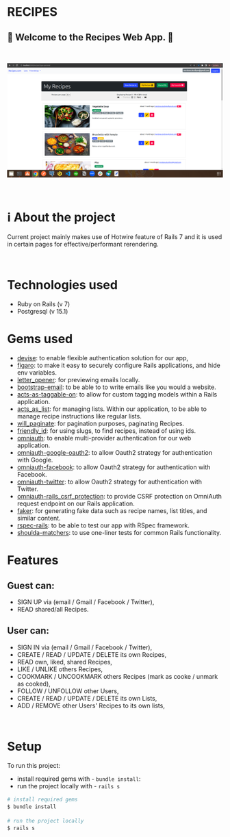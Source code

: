 # RECIPES

##  :spaghetti: Welcome to the Recipes Web App. :spaghetti:
<br/>


![Main page](/app/assets/images/recipes_main.png)

<br/>

# :information_source: About the project

Current project mainly makes use of Hotwire feature of Rails 7 and it is used in certain pages for effective/performant rerendering.

<br/>

# Technologies used

- Ruby on Rails (v 7)
- Postgresql (v 15.1)


# Gems used
- [devise](https://github.com/heartcombo/devise): to enable flexible authentication solution for our app,
- [figaro](https://github.com/laserlemon/figaro): to make it easy to securely configure Rails applications, and hide env variables.
- [letter_opener](https://github.com/ryanb/letter_opener): for previewing emails locally.
- [bootstrap-email](https://github.com/bootstrap-email/bootstrap-email): to be able to to write emails like you would a website.
- [acts-as-taggable-on](https://github.com/mbleigh/acts-as-taggable-on): to allow for custom tagging models within a Rails application.
- [acts_as_list](https://github.com/brendon/acts_as_list): for managing lists. Within our application, to be able to manage recipe instructions like regular lists. 
- [will_paginate](https://github.com/mislav/will_paginate): for pagination purposes, paginating Recipes.
- [friendly_id](https://github.com/norman/friendly_id): for using slugs, to find recipes, instead of using ids.
- [omniauth](https://github.com/omniauth/omniauth): to enable multi-provider authentication for our web application.
- [omniauth-google-oauth2](https://github.com/zquestz/omniauth-google-oauth2): to allow Oauth2 strategy for authentication with Google.
- [omniauth-facebook](https://github.com/simi/omniauth-facebook): to allow Oauth2 strategy for authentication with Facebook.
- [omniauth-twitter](https://github.com/arunagw/omniauth-twitter): to allow Oauth2 strategy for authentication with Twitter.
- [omniauth-rails_csrf_protection](https://github.com/cookpad/omniauth-rails_csrf_protection): to provide CSRF protection on OmniAuth request endpoint on our Rails application.
- [faker](https://github.com/faker-ruby/faker): for generating fake data such as recipe names, list titles, and similar content.
- [rspec-rails](https://github.com/rspec/rspec-rails): to be able to test our app with RSpec framework.
- [shoulda-matchers](https://github.com/thoughtbot/shoulda-matchers): to use one-liner tests for common Rails functionality.



# Features


## Guest can:
- SIGN UP via (email / Gmail / Facebook / Twitter),
- READ shared/all Recipes.

## User can:
- SIGN IN via (email / Gmail / Facebook / Twitter),
- CREATE / READ / UPDATE / DELETE its own Recipes,
- READ own, liked, shared Recipes,
- LIKE / UNLIKE others Recipes,
- COOKMARK / UNCOOKMARK others Recipes (mark as cooke / unmark as cooked),
- FOLLOW / UNFOLLOW other Users,
- CREATE / READ / UPDATE / DELETE its own Lists,
- ADD / REMOVE other Users' Recipes to its own lists,

<br/>

# Setup
To run this project: 
* install required gems with -   `bundle install`:
* run the project locally with - `rails s`

```bash
# install required gems
$ bundle install

# run the project locally
$ rails s
```